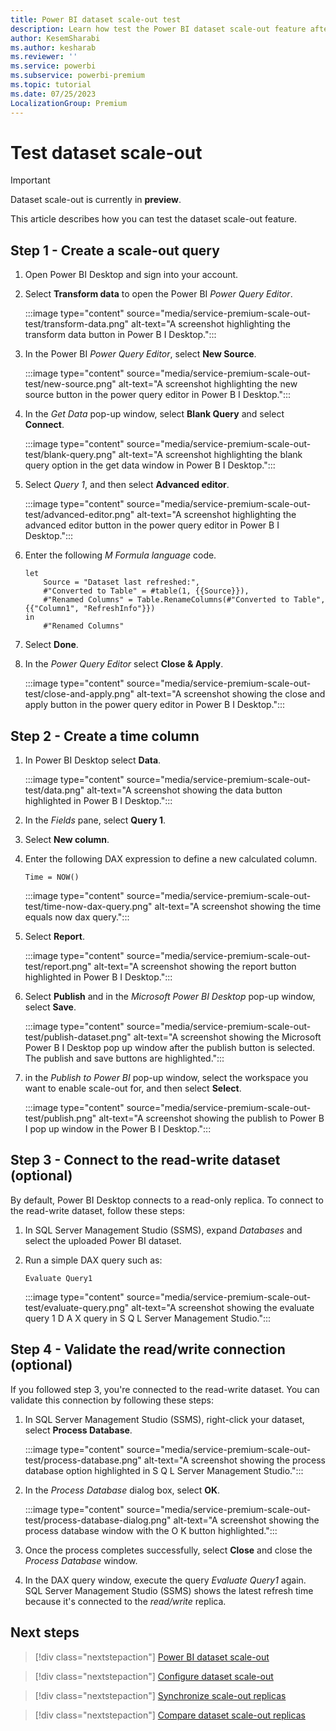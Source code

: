 ```yaml
---
title: Power BI dataset scale-out test
description: Learn how test the Power BI dataset scale-out feature after it's enabled
author: KesemSharabi
ms.author: kesharab
ms.reviewer: ''
ms.service: powerbi
ms.subservice: powerbi-premium
ms.topic: tutorial
ms.date: 07/25/2023
LocalizationGroup: Premium
---
```


# Test dataset scale-out

> [!IMPORTANT]
> Dataset scale-out is currently in **preview**.

This article describes how you can test the dataset scale-out feature.

## Step 1 - Create a scale-out query

1. Open Power BI Desktop and sign into your account.

2. Select **Transform data** to open the Power BI *Power Query Editor*.

    :::image type="content" source="media/service-premium-scale-out-test/transform-data.png" alt-text="A screenshot highlighting the transform data button in Power B I Desktop.":::

3. In the Power BI *Power Query Editor*, select **New Source**.

    :::image type="content" source="media/service-premium-scale-out-test/new-source.png" alt-text="A screenshot highlighting the new source button in the power query editor in Power B I Desktop.":::

4. In the *Get Data* pop-up window, select **Blank Query** and select **Connect**.

    :::image type="content" source="media/service-premium-scale-out-test/blank-query.png" alt-text="A screenshot highlighting the blank query option in the get data window in Power B I Desktop.":::

5. Select *Query 1*, and then select **Advanced editor**.

    :::image type="content" source="media/service-premium-scale-out-test/advanced-editor.png" alt-text="A screenshot highlighting the advanced editor button in the power query editor in Power B I Desktop.":::

6. Enter the following *M Formula language* code.

    ```
    let 
        Source = "Dataset last refreshed:",    
        #"Converted to Table" = #table(1, {{Source}}), 
        #"Renamed Columns" = Table.RenameColumns(#"Converted to Table",{{"Column1", "RefreshInfo"}}) 
    in 
        #"Renamed Columns"

7. Select **Done**.

8. In the *Power Query Editor* select **Close & Apply**.

    :::image type="content" source="media/service-premium-scale-out-test/close-and-apply.png" alt-text="A screenshot showing the close and apply button in the power query editor in Power B I Desktop.":::

## Step 2 - Create a time column

1. In Power BI Desktop select **Data**.

    :::image type="content" source="media/service-premium-scale-out-test/data.png" alt-text="A screenshot showing the data button highlighted in Power B I Desktop.":::

2. In the *Fields* pane, select **Query 1**.

3. Select **New column**.

4. Enter the following DAX expression to define a new calculated column.

    ```dax
    Time = NOW()
    ```

    :::image type="content" source="media/service-premium-scale-out-test/time-now-dax-query.png" alt-text="A screenshot showing the time equals now dax query.":::

5. Select **Report**.

    :::image type="content" source="media/service-premium-scale-out-test/report.png" alt-text="A screenshot showing the report button highlighted in Power B I Desktop.":::

6. Select **Publish** and in the *Microsoft Power BI Desktop* pop-up window, select **Save**.

    :::image type="content" source="media/service-premium-scale-out-test/publish-dataset.png" alt-text="A screenshot showing the Microsoft Power B I Desktop pop up window after the publish button is selected. The publish and save buttons are highlighted.":::

7. in the *Publish to Power BI* pop-up window, select the workspace you want to enable scale-out for, and then select **Select**.

    :::image type="content" source="media/service-premium-scale-out-test/publish.png" alt-text="A screenshot showing the publish to Power B I pop up window in the Power B I Desktop.":::

## Step 3 - Connect to the read-write dataset (optional)

By default, Power BI Desktop connects to a read-only replica. To connect to the read-write dataset, follow these steps:

1. In SQL Server Management Studio (SSMS), expand *Databases* and select the uploaded Power BI dataset.

2. Run a simple DAX query such as:

    ```dax
    Evaluate Query1
    ```

    :::image type="content" source="media/service-premium-scale-out-test/evaluate-query.png" alt-text="A screenshot showing the evaluate query 1 D A X query in S Q L Server Management Studio.":::

## Step 4 - Validate the read/write connection (optional)

If you followed step 3, you're connected to the read-write dataset. You can validate this connection by following these steps:

1. In SQL Server Management Studio (SSMS), right-click your dataset, select **Process Database**.

    :::image type="content" source="media/service-premium-scale-out-test/process-database.png" alt-text="A screenshot showing the process database option highlighted in S Q L Server Management Studio.":::

2. In the *Process Database* dialog box, select **OK**.

    :::image type="content" source="media/service-premium-scale-out-test/process-database-dialog.png" alt-text="A screenshot showing the process database window with the O K button highlighted.":::

3. Once the process completes successfully, select **Close** and close the *Process Database* window.

4. In the DAX query window, execute the query *Evaluate Query1* again. SQL Server Management Studio (SSMS) shows the latest refresh time because it's connected to the *read/write* replica.

## Next steps

> [!div class="nextstepaction"]
> [Power BI dataset scale-out](service-premium-scale-out.md)

> [!div class="nextstepaction"]
> [Configure dataset scale-out](service-premium-scale-out-configure.md)

> [!div class="nextstepaction"]
> [Synchronize scale-out replicas](service-premium-scale-out-sync-replica.md)

> [!div class="nextstepaction"]
> [Compare dataset scale-out replicas](service-premium-scale-out-app.md)

